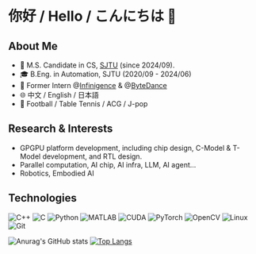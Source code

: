# 你好 / Hello / こんにちは 👋

## About Me
<!-- [![Static Badge](https://img.shields.io/badge/blog-%40LeightonWang-blue)](https://leightonwang.github.io) -->
- 🔭 M.S. Candidate in CS, [SJTU](https://en.sjtu.edu.cn/) (since 2024/09).
- 🎓 B.Eng. in Automation, SJTU  (2020/09 - 2024/06)
- 💼 Former Intern @[Infinigence](https://github.com/infinigence) & @[ByteDance](https://github.com/bytedance)
- 🌐 中文 / English / 日本語
- 🎪 Football / Table Tennis / ACG / J-pop

## Research & Interests
- GPGPU platform development, including chip design, C-Model & T-Model development, and RTL design.
- Parallel computation, AI chip, AI infra, LLM, AI agent...
- Robotics, Embodied AI

## Technologies
![C++](https://img.shields.io/static/v1?style=for-the-badge&message=C%2B%2B&color=00599C&logo=C%2B%2B&logoColor=FFFFFF&label=)
![C](https://img.shields.io/badge/c-%2300599C.svg?style=for-the-badge&logo=c&logoColor=white)
![Python](https://img.shields.io/static/v1?style=for-the-badge&message=Python&color=3776AB&logo=Python&logoColor=FFFFFF&label=)
![MATLAB](https://img.shields.io/static/v1?style=for-the-badge&message=MATLAB&color=0076A8&logo=MATLAB&logoColor=FFFFFF&label=)
![CUDA](https://img.shields.io/badge/cuda-000000.svg?style=for-the-badge&logo=nVIDIA&logoColor=green)
![PyTorch](https://img.shields.io/static/v1?style=for-the-badge&message=PyTorch&color=EE4C2C&logo=PyTorch&logoColor=FFFFFF&label=)
![OpenCV](https://img.shields.io/static/v1?style=for-the-badge&message=OpenCV&color=5C3EE8&logo=OpenCV&logoColor=FFFFFF&label=)
![Linux](https://img.shields.io/badge/Linux-FCC624?style=for-the-badge&logo=linux&logoColor=black)
![Git](https://img.shields.io/badge/git-%23F05033.svg?style=for-the-badge&logo=git&logoColor=white)


   ![Anurag's GitHub stats](https://github-readme-stats.vercel.app/api?username=leightonwang\&hide=contribs)
  [![Top Langs](https://github-readme-stats.vercel.app/api/top-langs/?username=LeightonWang&layout=compact&hide=html,tex,ruby,shell)](https://github.com/anuraghazra/github-readme-stats)
 



